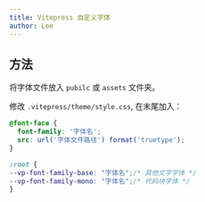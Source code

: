```yaml
---
title: Vitepress 自定义字体
author: Lee
---
```


## 方法

将字体文件放入 `pubilc` 或 `assets` 文件夹。

修改 `.vitepress/theme/style.css`, 在末尾加入：

```css
@font-face {
  font-family: '字体名';
  src: url('字体文件路径') format('truetype');
}

:root {
--vp-font-family-base: "字体名";/* 其他文字字体 */
--vp-font-family-mono: "字体名";/* 代码块字体 */
}
```
